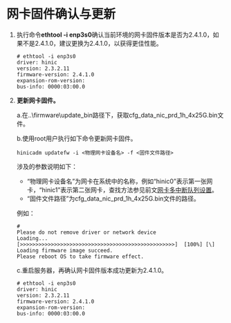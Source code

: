 # 网卡固件确认与更新

1.  执行命令**ethtool -i enp3s0**确认当前环境的网卡固件版本是否为2.4.1.0，如果不是2.4.1.0，建议更换为2.4.1.0，以获得更佳性能。

    ```
    # ethtool -i enp3s0
    driver: hinic
    version: 2.3.2.11
    firmware-version: 2.4.1.0
    expansion-rom-version:
    bus-info: 0000:03:00.0
    ```

2. **更新网卡固件。**

   a.在..\\firmware\\update\_bin路径下，获取cfg\_data\_nic\_prd\_1h\_4x25G.bin文件。

   b.使用root用户执行如下命令更新网卡固件。

   ```
   hinicadm updatefw -i <物理网卡设备名> -f <固件文件路径>
   ```

   涉及的参数说明如下：

   -   “物理网卡设备名”为网卡在系统中的名称，例如“hinic0”表示第一张网卡，“hinic1”表示第二张网卡，查找方法参见前文[网卡多中断队列设置](网卡多中断队列设置.md)。
   -   “固件文件路径”为cfg\_data\_nic\_prd\_1h\_4x25G.bin文件的路径。

   例如：

   ```
   #
   Please do not remove driver or network device
   Loading...
   [>>>>>>>>>>>>>>>>>>>>>>>>>>>>>>>>>>>>>>>>>>>>>>>>>>]  [100%] [\]
   Loading firmware image succeed.
   Please reboot OS to take firmware effect.
   ```

   c.重启服务器，再确认网卡固件版本成功更新为2.4.1.0。

   ```
   # ethtool -i enp3s0
   driver: hinic
   version: 2.3.2.11
   firmware-version: 2.4.1.0
   expansion-rom-version:
   bus-info: 0000:03:00.0
   ```
